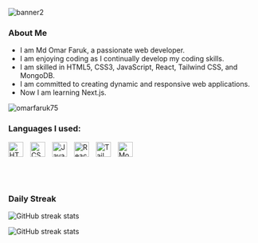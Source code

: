 ![banner2](https://github.com/omarfaruk75/omarfaruk75/assets/134272454/1bbdd4da-dc44-4aed-a44c-511df08af5bc)

### About Me
- I am Md Omar Faruk, a passionate web developer.
- I am enjoying coding as I continually develop my coding skills.
- I am skilled in HTML5, CSS3, JavaScript, React, Tailwind CSS, and MongoDB.
- I am committed to creating dynamic and responsive web applications.
- Now I am learning Next.js.

<p align="left">
  <img
    src="https://komarev.com/ghpvc/?username=omarfaruk75"
    alt="omarfaruk75"
  />
</p>

### Languages I used:
<p align="left">
<img  alt="HTML5" width="30px" src="https://cdn.jsdelivr.net/gh/devicons/devicon/icons/html5/html5-original.svg" style="padding-right:10px;" />
<img  alt="CSS3" width="30px" src="https://cdn.jsdelivr.net/gh/devicons/devicon/icons/css3/css3-original.svg" style="padding-right:10px;" />
<img  alt="JavaScript" width="30px" src="https://cdn.jsdelivr.net/gh/devicons/devicon/icons/javascript/javascript-original.svg" style="padding-right:10px;" />
<img  alt="React" width="30px" src="https://cdn.jsdelivr.net/gh/devicons/devicon/icons/react/react-original.svg" style="padding-right:10px;" />          
<img  width="30px" alt="Tailwind" src="https://cdn.jsdelivr.net/gh/devicons/devicon@latest/icons/tailwindcss/tailwindcss-original.svg" style="padding-right:10px;" />       
<img  alt="MongoDB" width="30px" src="https://cdn.jsdelivr.net/gh/devicons/devicon/icons/mongodb/mongodb-original.svg" style="padding-right:10px;" />
</p>

<br/> <br/>
### Daily Streak

  ![GitHub streak stats](https://streak-stats.demolab.com/?user=omarfaruk75)  

<p align="left">
  <img src="https://streak-stats.demolab.com/?user=omarfaruk75" alt="GitHub streak stats" />
</p>




